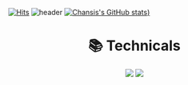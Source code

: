 [![Hits](https://hits.seeyoufarm.com/api/count/incr/badge.svg?url=https%3A%2F%2Fgithub.com%2FChansis%2F&count_bg=%2379C83D&title_bg=%23555555&icon=apple.svg&icon_color=%23E7E7E7&title=hits&edge_flat=false)](https://hits.seeyoufarm.com)
![header](https://capsule-render.vercel.app/api?type=soft&color=gradient&height=300&section=header&text=I%20pioneer%20olfactory%20advancements🔬&fontSize=45)
[![Chansis's GitHub stats](https://github-readme-stats.vercel.app/api?username=Chansis&theme=bear))](https://github.com/Chansis/github-readme-stats&)
<div align=center><h1>📚 Technicals</h1></div>
<div align=center> 
  <img src="https://img.shields.io/badge/java-007396?style=for-the-badge&logo=java&logoColor=white"> 
 <img src="https://img.shields.io/badge/mysql-4479A1?style=for-the-badge&logo=mysql&logoColor=white">
